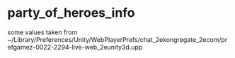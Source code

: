 # party_of_heroes_info

some values taken from ~/Library/Preferences/Unity/WebPlayerPrefs/chat_2ekongregate_2ecom/prefgamez-0022-2294-live-web_2eunity3d.upp